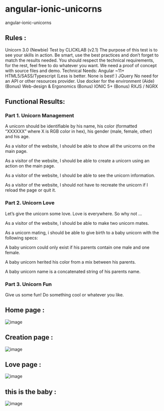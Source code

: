 # angular-ionic-unicorns
angular-ionic-unicorns


## Rules : 
Unicorn 3.0 (Newbie)
Test by CLICKLAB (v2.1)
The purpose of this test is to see your skills in action. Be smart, use the best practices and don’t forget to match the results needed. You should respect the technical requirements, for the rest, feel free to do whatever you want. We need a proof of concept with source files and demo.
Technical Needs:
Angular ~11+
HTML5/SASS/Typescript
(Less is better. None is best! ) JQuery
No need for an API or other resources provider.
Use docker for the environment (Aide)
(Bonus) Web-design & Ergonomics
(Bonus) IONIC 5+
(Bonus) RXJS / NGRX
## Functional Results:
### Part 1. Unicorn Management

A unicorn should be identifiable by his name, his color (formatted “XXXXXX” where X is RGB color in hex), his gender (male, female, other) and his age.

As a visitor of the website, I should be able to show all the unicorns on the main page.

As a visitor of the website, I should be able to create a unicorn using an action on the main page.

As a visitor of the website, I should be able to see the unicorn information. 

As a visitor of the website, I should not have to recreate the unicorn if I reload the page or quit it. 

### Part 2. Unicorn Love
Let’s give the unicorn some love. Love is everywhere. So why not … 

As a visitor of the website, I should be able to make two unicorn mates.

As a unicorn mating, i should be able to give birth to a baby unicorn with the following specs:

A baby unicorn could only exist if his parents contain one male and one female.

A baby unicorn herited his color from a mix between his parents.

A baby unicorn name is a concatenated string of his parents name.

### Part 3. Unicorn Fun

Give us some fun! Do something cool or whatever you like. 



## Home page :

![image](https://user-images.githubusercontent.com/17024249/172849870-b5f220ee-5feb-44ff-824f-b80f23c8aed8.png)


## Creation page :

![image](https://user-images.githubusercontent.com/17024249/172850040-808254dc-ddb1-414b-b4cf-9ca380aafa4b.png)


## Love page : 

![image](https://user-images.githubusercontent.com/17024249/172850180-b77575f7-61b4-4e2c-8a5f-a89c7872dfe0.png)


## this is the baby : 
![image](https://user-images.githubusercontent.com/17024249/172850445-9702f994-b53d-4007-8964-27236519afa5.png)

